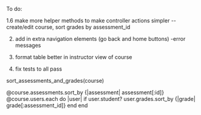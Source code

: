 To do:

1.6 make more helper methods to make controller actions simpler -- create/edit course, sort grades by assessment_id

2. add in extra navigation elements (go back and home buttons)
    -error messages

3. format table better in instructor view of course

4. fix tests to all pass


sort_assessments_and_grades(course)

@course.assessments.sort_by {|assessment| assessment[:id]}
@course.users.each do |user|
  if user.student?
    user.grades.sort_by {|grade| grade[:assessment_id]}
  end
end
